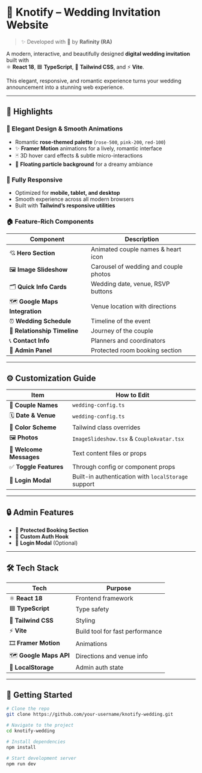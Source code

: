 # 💒 Knotify – Wedding Invitation Website

> ✨ Developed with 💖 by **Rafinity (RA)**

A modern, interactive, and beautifully designed **digital wedding invitation** built with  
⚛️ **React 18**, 🟦 **TypeScript**, 🌈 **Tailwind CSS**, and ⚡ **Vite**.

This elegant, responsive, and romantic experience turns your wedding announcement into a stunning web experience.

---

## 🌟 Highlights

### 🎨 Elegant Design & Smooth Animations
- Romantic **rose-themed palette** (`rose-500`, `pink-200`, `red-100`)
- ✨ **Framer Motion** animations for a lively, romantic interface
- 🃏 3D hover card effects & subtle micro-interactions
- 🌌 **Floating particle background** for a dreamy ambiance

### 📱 Fully Responsive
- Optimized for **mobile, tablet, and desktop**
- Smooth experience across all modern browsers
- Built with **Tailwind’s responsive utilities**

### 🏠 Feature-Rich Components
| Component | Description |
|----------|-------------|
| 💘 **Hero Section** | Animated couple names & heart icon |
| 🖼️ **Image Slideshow** | Carousel of wedding and couple photos |
| 🗂️ **Quick Info Cards** | Wedding date, venue, RSVP buttons |
| 🗺️ **Google Maps Integration** | Venue location with directions |
| ⏰ **Wedding Schedule** | Timeline of the event |
| 👫 **Relationship Timeline** | Journey of the couple |
| 📞 **Contact Info** | Planners and coordinators |
| 🔐 **Admin Panel** | Protected room booking section |

---

## ⚙️ Customization Guide

| Item | How to Edit |
|------|-------------|
| 👫 **Couple Names** | `wedding-config.ts` |
| 🗓️ **Date & Venue** | `wedding-config.ts` |
| 🎨 **Color Scheme** | Tailwind class overrides |
| 🖼️ **Photos** | `ImageSlideshow.tsx` & `CoupleAvatar.tsx` |
| 📝 **Welcome Messages** | Text content files or props |
| ✅ **Toggle Features** | Through config or component props |
| 🔐 **Login Modal** | Built-in authentication with `localStorage` support |

---

## 🔒 Admin Features
- 🔐 **Protected Booking Section**
- 🔑 **Custom Auth Hook**
- 🪪 **Login Modal** (Optional)

---

## 🛠️ Tech Stack

| Tech | Purpose |
|------|--------|
| ⚛️ **React 18** | Frontend framework |
| 🟦 **TypeScript** | Type safety |
| 🌈 **Tailwind CSS** | Styling |
| ⚡ **Vite** | Build tool for fast performance |
| 🎞️ **Framer Motion** | Animations |
| 🗺️ **Google Maps API** | Directions and venue info |
| 🛑 **LocalStorage** | Admin auth state |

---

## 🚀 Getting Started

```bash
# Clone the repo
git clone https://github.com/your-username/knotify-wedding.git

# Navigate to the project
cd knotify-wedding

# Install dependencies
npm install

# Start development server
npm run dev
